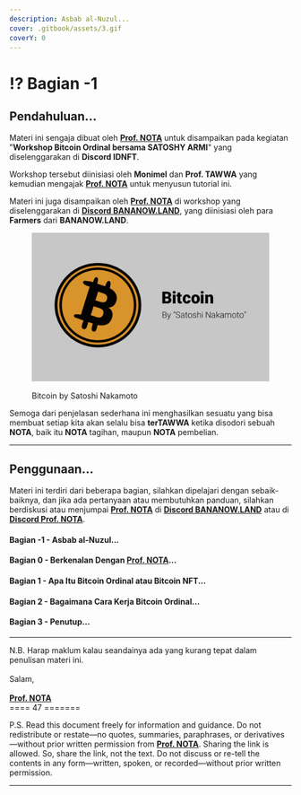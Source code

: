 ```yaml
---
description: Asbab al-Nuzul...
cover: .gitbook/assets/3.gif
coverY: 0
---
```


# ⁉️ Bagian -1

## Pendahuluan...

Materi ini sengaja dibuat oleh [**Prof. NOTA**](https://nota.endhonesa.com/) untuk disampaikan pada kegiatan "**Workshop Bitcoin Ordinal bersama SATOSHY ARMI**" yang diselenggarakan di **Discord IDNFT**.

Workshop tersebut diinisiasi oleh **Monimel** dan **Prof. TAWWA** yang kemudian mengajak [**Prof. NOTA**](https://nota.endhonesa.com/) untuk menyusun tutorial ini.

Materi ini juga disampaikan oleh [**Prof. NOTA**](https://nota.endhonesa.com/) di workshop yang diselenggarakan di [**Discord BANANOW.LAND**](https://discord.gg/59p7q8Kqec), yang diinisiasi oleh para **Farmers** dari **BANANOW.LAND**.

<figure><img src=".gitbook/assets/3.gif" alt=""><figcaption><p>Bitcoin by Satoshi Nakamoto</p></figcaption></figure>

Semoga dari penjelasan sederhana ini menghasilkan sesuatu yang bisa membuat setiap kita akan selalu bisa **terTAWWA** ketika disodori sebuah **NOTA**, baik itu **NOTA** tagihan, maupun **NOTA** pembelian.

***

## Penggunaan...

Materi ini terdiri dari beberapa bagian, silahkan dipelajari dengan sebaik-baiknya, dan jika ada pertanyaan atau membutuhkan panduan, silahkan berdiskusi atau menjumpai [**Prof. NOTA**](https://nota.endhonesa.com/) di [**Discord BANANOW.LAND**](https://discord.gg/59p7q8Kqec) atau di [**Discord Prof. NOTA**](https://discord.gg/5KrsT6MbFm).

#### Bagian -1 - Asbab al-Nuzul...

#### Bagian 0 - Berkenalan Dengan [Prof. NOTA](https://nota.endhonesa.com/)...

#### Bagian 1 - Apa Itu Bitcoin Ordinal atau Bitcoin NFT...

#### Bagian 2 - Bagaimana Cara Kerja Bitcoin Ordinal...

#### Bagian 3 - Penutup...

***

N.B. Harap maklum kalau seandainya ada yang kurang tepat dalam penulisan materi ini.\
\
Salam,\
\
[**Prof. NOTA**](https://nota.endhonesa.com/)\
\==== 47 =======

P.S. Read this document freely for information and guidance. Do not redistribute or restate—no quotes, summaries, paraphrases, or derivatives—without prior written permission from [**Prof. NOTA**](https://nota.endhonesa.com/). Sharing the link is allowed. So, share the link, not the text. Do not discuss or re-tell the contents in any form—written, spoken, or recorded—without prior written permission.

***

